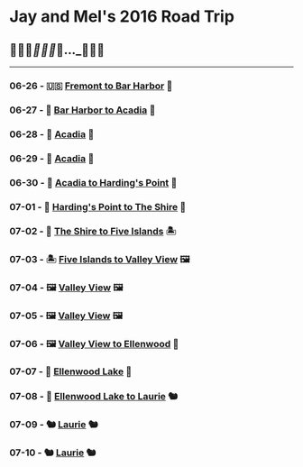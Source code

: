 # Jay and Mel's 2016 Road Trip
## 🌵🌵🌵___🌲🌲🌲___🚙..._🌳🌲🌳

---

### 06-26 - 🇺🇸 [Fremont to Bar Harbor](https://jay-d.me/2016RT-06-26) 🦞
### 06-27 - 🦞 [Bar Harbor to Acadia](https://jay-d.me/2016RT-06-27) 🌲
### 06-28 - 🌲 [Acadia](https://jay-d.me/2016RT-06-28) 🌲
### 06-29 - 🌲 [Acadia](https://jay-d.me/2016RT-06-29) 🌲
### 06-30 - 🌲 [Acadia to Harding's Point](https://jay-d.me/2016RT-06-30) 🦫
### 07-01 - 🦫 [Harding's Point to The Shire](https://jay-d.me/2016RT-07-01) 🦟
### 07-02 - 🦟 [The Shire to Five Islands](https://jay-d.me/2016RT-07-02) 🏝
### 07-03 - 🏝 [Five Islands to Valley View](https://jay-d.me/2016RT-07-03)  🖼
### 07-04 - 🖼 [Valley View](https://jay-d.me/2016RT-07-04) 🖼
### 07-05 - 🖼 [Valley View](https://jay-d.me/2016RT-07-05) 🖼
### 07-06 - 🖼 [Valley View to Ellenwood](https://jay-d.me/2016RT-07-06) 🐥
### 07-07 - 🐥  [Ellenwood Lake](https://jay-d.me/2016RT-07-07) 🐥
### 07-08 - 🐥  [Ellenwood Lake to Laurie](https://jay-d.me/2016RT-07-08) 🐿
### 07-09 - 🐿  [Laurie](https://jay-d.me/2016RT-07-09) 🐿
### 07-10 - 🐿  [Laurie](https://jay-d.me/2016RT-07-10) 🐿
